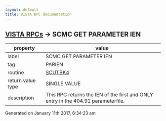 ```yaml
---
layout: default
title: VISTA RPC documentation
---
```




## [VISTA RPCs](TableOfContent.md) &#8594; SCMC GET PARAMETER IEN 

 property | value 
--- | --- 
 label | SCMC GET PARAMETER IEN
 tag | PARIEN
 routine | [SCUTBK4](http://code.osehra.org/dox/Routine_SCUTBK4_source.html)
 return value type | SINGLE VALUE
 description | This RPC returns the IEN of the first and ONLY entry in the 404.91 parameterfile.




Generated on January 11th 2017, 6:34:23 am